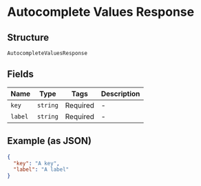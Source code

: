 
# Autocomplete Values Response

## Structure

`AutocompleteValuesResponse`

## Fields

| Name | Type | Tags | Description |
|  --- | --- | --- | --- |
| `key` | `string` | Required | - |
| `label` | `string` | Required | - |

## Example (as JSON)

```json
{
  "key": "A key",
  "label": "A label"
}
```

